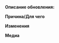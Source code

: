**Описание обновления:**
<!--                         Например.
 Я изменил все текстуры дверей на новые кроме, дверей ЦК и Адвоката.
 Добавил возможность развести костёр кликая заженной спичкой по бревну.-->


**Причина/Для чего**
<!-- Описывайте здесь зачем и по какой причине сделано данное обновление -->

**Изменения**

<!--
:cl: *Ваше имя. Можно и на русском*
- add: Добавлено *Что конкретно*.
- remove: Убрано *Что конкретно*.
- tweak: Изменено *Что конкретно*.
- fix: Исправлено *Что конкретно*.
-->

**Медиа**
<!-- Скрины или видео после этого пункта. Под ними ничего не дополнять!-->
